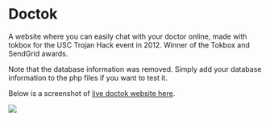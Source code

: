 Doctok
======

A website where you can easily chat with your doctor online, made with tokbox for the USC Trojan Hack event in 2012. Winner of the Tokbox and SendGrid awards.

Note that the database information was removed. Simply add your database information to the php files if you want to test it.

Below is a screenshot of [live doctok website here][].

[![](http://i50.tinypic.com/34xi0zl.png)](http://adr2370.com/Trojan%20Hack/doctok.html)

[live doctok website here]: http://adr2370.com/Trojan%20Hack/doctok.html